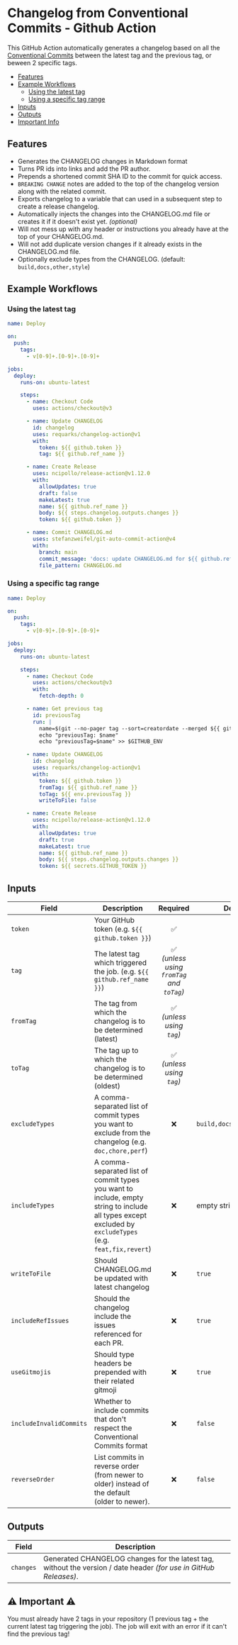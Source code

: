 # Changelog from Conventional Commits - Github Action

This GitHub Action automatically generates a changelog based on all the [Conventional Commits](https://www.conventionalcommits.org) between the latest tag and the previous tag, or beween 2 specific tags.

- [Features](#features)
- [Example Workflows](#example-workflows)
  - [Using the latest tag](#using-the-latest-tag)
  - [Using a specific tag range](#using-a-specific-tag-range)
- [Inputs](#inputs)
- [Outputs](#outputs)
- [Important Info](#warning-important-warning)

## Features

- Generates the CHANGELOG changes in Markdown format
- Turns PR ids into links and add the PR author.
- Prepends a shortened commit SHA ID to the commit for quick access.
- `BREAKING CHANGE` notes are added to the top of the changelog version along with the related commit.
- Exports changelog to a variable that can used in a subsequent step to create a release changelog.
- Automatically injects the changes into the CHANGELOG.md file or creates it if it doesn't exist yet. *(optional)*
- Will not mess up with any header or instructions you already have at the top of your CHANGELOG.md.
- Will not add duplicate version changes if it already exists in the CHANGELOG.md file.
- Optionally exclude types from the CHANGELOG. (default: `build,docs,other,style`)

## Example Workflows

### Using the latest tag

``` yaml
name: Deploy

on:
  push:
    tags:
      - v[0-9]+.[0-9]+.[0-9]+

jobs:
  deploy:
    runs-on: ubuntu-latest

    steps:
      - name: Checkout Code
        uses: actions/checkout@v3

      - name: Update CHANGELOG
        id: changelog
        uses: requarks/changelog-action@v1
        with:
          token: ${{ github.token }}
          tag: ${{ github.ref_name }}

      - name: Create Release
        uses: ncipollo/release-action@v1.12.0
        with:
          allowUpdates: true
          draft: false
          makeLatest: true
          name: ${{ github.ref_name }}
          body: ${{ steps.changelog.outputs.changes }}
          token: ${{ github.token }}

      - name: Commit CHANGELOG.md
        uses: stefanzweifel/git-auto-commit-action@v4
        with:
          branch: main
          commit_message: 'docs: update CHANGELOG.md for ${{ github.ref_name }} [skip ci]'
          file_pattern: CHANGELOG.md
```

### Using a specific tag range

``` yaml
name: Deploy

on:
  push:
    tags:
      - v[0-9]+.[0-9]+.[0-9]+

jobs:
  deploy:
    runs-on: ubuntu-latest

    steps:
      - name: Checkout Code
        uses: actions/checkout@v3
        with:
          fetch-depth: 0

      - name: Get previous tag
        id: previousTag
        run: |
          name=$(git --no-pager tag --sort=creatordate --merged ${{ github.ref_name }} | tail -2 | head -1)
          echo "previousTag: $name"
          echo "previousTag=$name" >> $GITHUB_ENV

      - name: Update CHANGELOG
        id: changelog
        uses: requarks/changelog-action@v1
        with:
          token: ${{ github.token }}
          fromTag: ${{ github.ref_name }}
          toTag: ${{ env.previousTag }}
          writeToFile: false

      - name: Create Release
        uses: ncipollo/release-action@v1.12.0
        with:
          allowUpdates: true
          draft: true
          makeLatest: true
          name: ${{ github.ref_name }}
          body: ${{ steps.changelog.outputs.changes }}
          token: ${{ secrets.GITHUB_TOKEN }}
```

## Inputs

| Field                   | Description                                                                                                                                              | Required | Default                  |
|-------------------------|----------------------------------------------------------------------------------------------------------------------------------------------------------|:--------:|--------------------------|
| `token`                 | Your GitHub token (e.g. `${{ github.token }}`)                                                                                                           | :white_check_mark: |                          |
| `tag`                   | The latest tag which triggered the job. (e.g. `${{ github.ref_name }}`)                                                                                  | :white_check_mark: <br> *(unless using `fromTag` and `toTag`)* |                          |
| `fromTag`               | The tag from which the changelog is to be determined (latest)                                                                                            | :white_check_mark: <br> *(unless using `tag`)* |                          |
| `toTag`                 | The tag up to which the changelog is to be determined (oldest)                                                                                           | :white_check_mark: <br> *(unless using `tag`)* |                          |
| `excludeTypes`          | A comma-separated list of commit types you want to exclude from the changelog (e.g. `doc,chore,perf`)                                                    | :x: | `build,docs,other,style` |
| `includeTypes`          | A comma-separated list of commit types you want to include, empty string to include all types except excluded by `excludeTypes` (e.g. `feat,fix,revert`) | :x: | empty string             |
| `writeToFile`           | Should CHANGELOG.md be updated with latest changelog                                                                                                     | :x: | `true`                   |
| `includeRefIssues`      | Should the changelog include the issues referenced for each PR.                                                                                          | :x: | `true`                   |
| `useGitmojis`           | Should type headers be prepended with their related gitmoji                                                                                              | :x: | `true`                   |
| `includeInvalidCommits` | Whether to include commits that don't respect the Conventional Commits format                                                                            | :x: | `false`                  |
| `reverseOrder`          | List commits in reverse order (from newer to older) instead of the default (older to newer).                                                             | :x: | `false`                  |

## Outputs

| Field | Description |
|-------|-------------|
| `changes` | Generated CHANGELOG changes for the latest tag, without the version / date header *(for use in GitHub Releases)*. |

## :warning: Important :warning:

You must already have 2 tags in your repository (1 previous tag + the current latest tag triggering the job). The job will exit with an error if it can't find the previous tag!
